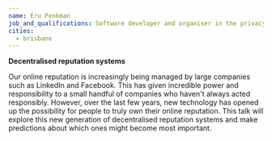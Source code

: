 ```yaml
---
name: Eru Penkman
job_and_qualifications: Software developer and organiser in the privacy and decentralisation communities
cities:
  - brisbane
---
```


**Decentralised reputation systems**

Our online reputation is increasingly being managed by large companies such as LinkedIn and Facebook. This has given incredible power and responsibility to a small handful of companies who haven't always acted responsibly. However, over the last few years, new technology has opened up the possibility for people to truly own their online reputation. This talk will explore this new generation of decentralised reputation systems and make predictions about which ones might become most important.

